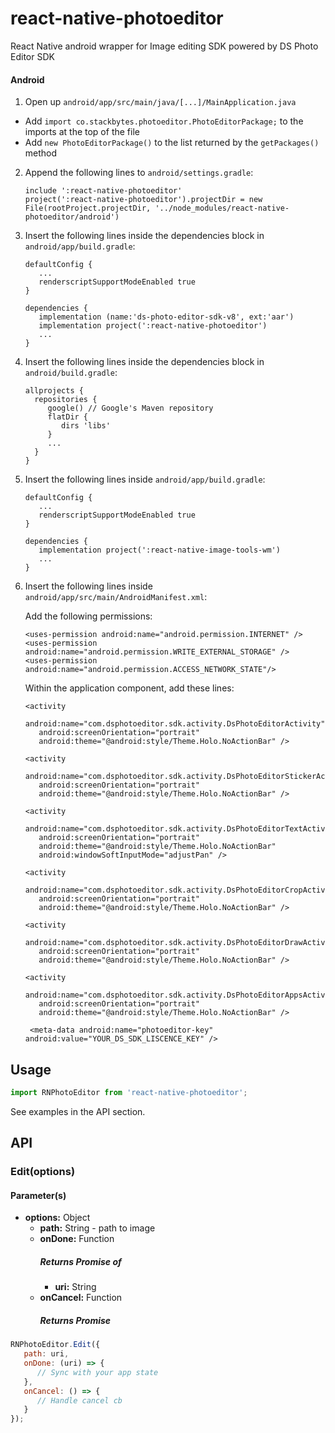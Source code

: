 # react-native-photoeditor
React Native android wrapper for Image editing SDK powered by DS Photo Editor SDK

#### Android

1. Open up `android/app/src/main/java/[...]/MainApplication.java`

- Add `import co.stackbytes.photoeditor.PhotoEditorPackage;` to the imports at the top of the file
- Add `new PhotoEditorPackage()` to the list returned by the `getPackages()` method

2. Append the following lines to `android/settings.gradle`:
   ```
   include ':react-native-photoeditor'
   project(':react-native-photoeditor').projectDir = new File(rootProject.projectDir, '../node_modules/react-native-photoeditor/android')
   ```
3. Insert the following lines inside the dependencies block in `android/app/build.gradle`:
   ```
   defaultConfig {
      ...
      renderscriptSupportModeEnabled true
   }

   dependencies {
      implementation (name:'ds-photo-editor-sdk-v8', ext:'aar')
      implementation project(':react-native-photoeditor')
      ...
   }
   ```
4. Insert the following lines inside the dependencies block in `android/build.gradle`:
    ```
    allprojects {
      repositories {
         google() // Google's Maven repository
         flatDir {
            dirs 'libs'
         }
         ...
      }
    }
    ```
5. Insert the following lines inside `android/app/build.gradle`:
   ```
   defaultConfig {
      ...
      renderscriptSupportModeEnabled true
   }

   dependencies {
      implementation project(':react-native-image-tools-wm')
      ...
   }
   ```
5. Insert the following lines inside `android/app/src/main/AndroidManifest.xml`:

   Add the following permissions:
   ```
   <uses-permission android:name="android.permission.INTERNET" />
   <uses-permission android:name="android.permission.WRITE_EXTERNAL_STORAGE" />
   <uses-permission android:name="android.permission.ACCESS_NETWORK_STATE"/>
   ```
   
   Within the application component, add these lines:
   ```
   <activity
      android:name="com.dsphotoeditor.sdk.activity.DsPhotoEditorActivity"
      android:screenOrientation="portrait"
      android:theme="@android:style/Theme.Holo.NoActionBar" />

   <activity 
      android:name="com.dsphotoeditor.sdk.activity.DsPhotoEditorStickerActivity" 
      android:screenOrientation="portrait"
      android:theme="@android:style/Theme.Holo.NoActionBar" />

   <activity
      android:name="com.dsphotoeditor.sdk.activity.DsPhotoEditorTextActivity"
      android:screenOrientation="portrait"
      android:theme="@android:style/Theme.Holo.NoActionBar"
      android:windowSoftInputMode="adjustPan" />

   <activity
      android:name="com.dsphotoeditor.sdk.activity.DsPhotoEditorCropActivity" 
      android:screenOrientation="portrait"
      android:theme="@android:style/Theme.Holo.NoActionBar" />

   <activity
      android:name="com.dsphotoeditor.sdk.activity.DsPhotoEditorDrawActivity" 
      android:screenOrientation="portrait"
      android:theme="@android:style/Theme.Holo.NoActionBar" />

   <activity
      android:name="com.dsphotoeditor.sdk.activity.DsPhotoEditorAppsActivity" 
      android:screenOrientation="portrait"
      android:theme="@android:style/Theme.Holo.NoActionBar" />
      
    <meta-data android:name="photoeditor-key" android:value="YOUR_DS_SDK_LISCENCE_KEY" />
    ```
## Usage

```javascript
import RNPhotoEditor from 'react-native-photoeditor';
```
See examples in the API section.

## API
### Edit(options)
#### Parameter(s)
* **options:** Object
    * **path:** String - path to image
    * **onDone:** Function
      ##### Returns Promise of
      * **uri:** String
    * **onCancel:** Function
      ##### Returns Promise
```javascript
RNPhotoEditor.Edit({
   path: uri,
   onDone: (uri) => {
      // Sync with your app state
   },
   onCancel: () => {
      // Handle cancel cb
   }
});
